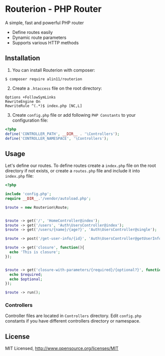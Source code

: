 # Routerion - PHP Router

A simple, fast and powerful PHP router

* Define routes easily
* Dynamic route parameters
* Supports various HTTP methods

## Installation

1. You can install Routerion with composer:

```$ composer require alin11/routerion```


2. Create a `.htaccess` file on the root directory:

```htaccess
Options +FollowSymLinks
RewriteEngine On
RewriteRule ^(.*)$ index.php [NC,L]

```

3. Create `config.php` file or add following `PHP Constants` to your configuration file:

```php
<?php
define('CONTROLLER_PATH', __DIR__ . '\Controllers');
define('CONTROLLER_NAMESPACE', '\Controllers');
```

## Usage

Let's define our routes. To define routes create a `index.php` file on the root directory if not exists, or create a `routes.php` file and include it into `index.php` file:

```php
<?php

include 'config.php';
require __DIR__.'/vendor/autoload.php';

$route = new Routerion\Route;


$route -> get('/', 'HomeController@index');
$route -> get('/users', 'Auth\UsersController@index');
$route -> get('/users/{name}/{age?}', 'Auth\UsersController@single');

$route -> post('/get-user-info/{id}', 'Auth\UsersController@getUserInfo');

$route -> get('closure', function(){
  echo 'This is closure';
});


$route -> get('closure-with-parameters/{required}/{optional?}', function($required, $optional = null){
  echo $required;
  echo $optional;
});

$route -> run();
```


### Controllers

Controller files are located in `Controllers` directory. Edit `config.php` constants if you have different controllers directory or namespace.


## License

MIT Licensed, <http://www.opensource.org/licenses/MIT>